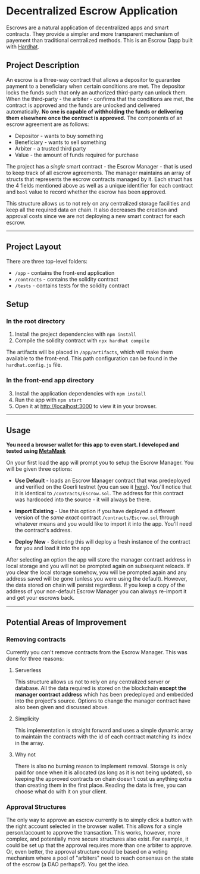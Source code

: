 # Decentralized Escrow Application

Escrows are a natural application of decentralized apps and smart contracts. They provide a simpler and more transparent mechanism of payement than traditional centralized methods. This is an Escrow Dapp built with [Hardhat](https://hardhat.org/).

## Project Description

An escrow is a three-way contract that allows a depositor to guarantee payment to a beneficiary when certain conditions are met. The depositor locks the funds such that only an authorized third-party can unlock them. When the third-party - the arbiter - confirms that the conditions are met, the contract is approved and the funds are unlocked and delivered automatically. **No one is capable of withholding the funds or delivering them elsewhere once the contract is approved.** 
The components of an escrow agreement are as follows:

* Depositor - wants to buy something
* Beneficiary - wants to sell something
* Arbiter - a trusted third party
* Value - the amount of funds required for purchase

The project has a *single* smart contract - the Escrow Manager - that is used to keep track of all escrow agreements. The manager maintains an array of structs that represents the escrow contracts managed by it. Each struct has the 4 fields mentioned above as well as a unique identifier for each contract and `bool` value to record whether the escrow has been approved.  

This structure allows us to not rely on any centralized storage facilities and keep all the required data on chain. It also decreases the creation and approval costs since we are not deploying a new smart contract for each escrow.
___

## Project Layout

There are three top-level folders:

* `/app` - contains the front-end application
* `/contracts` - contains the solidity contract
* `/tests` - contains tests for the solidity contract

## Setup

### In the root directory

1. Install the project dependencies with `npm install`
2. Compile the solidity contract with `npx hardhat compile`

The artifacts will be placed in `/app/artifacts`, which will make them available to the front-end. This path configuration can be found in the `hardhat.config.js` file.

### In the front-end app directory

3. Install the application dependencies with `npm install`
4. Run the app with `npm start`
5. Open it at [http://localhost:3000](http://localhost:3000) to view it in your browser.
___

## Usage

**You need a browser wallet for this app to even start. I developed and tested using [MetaMask](https://metamask.io/)**

On your first load the app will prompt you to setup the Escrow Manager. You will be given three options:

* **Use Default** - loads an Escrow Manager contract that was predeployed and verified on the Goerli testnet (you can see it [here](https://goerli.etherscan.io/address/0x0Ead1700C9996559ef2D8bbceee1fD2000341e96#code)). You'll notice that it is identical to `/contracts/Escrow.sol`. The address for this contract was hardcoded into the source - it will always be there.

* **Import Existing** - Use this option if you have deployed a different version of the *same exact* contract `/contracts/Escrow.sol` through whatever means and you would like to import it into the app. You'll need the contract's address.
* **Deploy New** - Selecting this will deploy a fresh instance of the contract for you and load it into the app

After selecting an option the app will store the manager contract address in local storage and you will not be prompted again on subsequent reloads. If you clear the local storage somehow, you will be prompted again and any address saved will be gone (unless you were using the default). However, the data stored on chain will persist regardless. If you keep a copy of the address of your non-default Escrow Manager you can always re-import it and get your escrows back.
___

## Potential Areas of Improvement

### Removing contracts 

Currently you can't remove contracts from the Escrow Manager. This was done for three reasons:

1. Serverless

	This structure allows us not to rely on any centralized server or database. All the data required is stored on the blockchain **except the manager contract address** which has been predeployed and embedded into the project's source. Options to change the manager contract have also been given and discussed above.

1. Simplicity

	This implementation is straight forward and uses a simple dynamic array to maintain the contracts with the id of each contract matching its index in the array.

3. Why not

 	There is also no burning reason to implement removal. Storage is only paid for once when it is allocated (as long as it is not being updated), so keeping the approved contracts on chain doesn't cost us anything extra than creating them in the first place. Reading the data is free, you can choose what do with it on your client.

### Approval Structures

The only way to approve an escrow currently is to simply click a button with the right account selected in the browser wallet. This allows for a single person/account to approve the transaction. This works, however, more complex, and potentially more secure structures also exist. For example, it could be set up that the approval requires more than one arbiter to approve. Or, even better, the approval structure could be based on a voting mechanism where a pool of "arbiters" need to reach consensus on the state of the escrow (a DAO perhaps?). You get the idea. 
